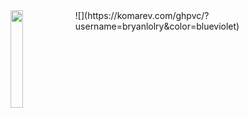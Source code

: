 <img align='left' src='https://github.com/bryanlolry/bryanlolry/blob/master/gifs/giffOne.gif' width='20%'> 
![](https://komarev.com/ghpvc/?username=bryanlolry&color=blueviolet)
